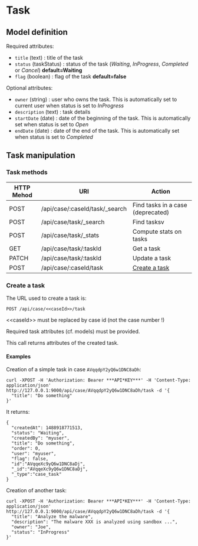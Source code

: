 # Task

## Model definition

Required attributes:
 - `title` (text) : title of the task
 - `status` (taskStatus) : status of the task (*Waiting*, *InProgress*, *Completed* or *Cancel*) **default=Waiting**
 - `flag` (boolean) : flag of the task **default=false**

Optional attributes:
 - `owner` (string) : user who owns the task. This is automatically set to current user when status is set to
 *InProgress*
 - `description` (text) : task details
 - `startDate` (date) : date of the beginning of the task. This is automatically set when status is set to *Open*
 - `endDate` (date) : date of the end of the task. This is automatically set when status is set to *Completed*

## Task manipulation

### Task methods

|HTTP Mehod |URI                                     |Action                                |
|-----------|----------------------------------------|--------------------------------------|
|POST       |/api/case/:caseId/task/_search          |Find tasks in a case (deprecated)     |
|POST       |/api/case/task/_search                  |Find tasksv                           |
|POST       |/api/case/task/_stats                   |Compute stats on tasks                |
|GET        |/api/case/task/:taskId                  |Get a task                            |
|PATCH      |/api/case/task/:taskId                  |Update a task                         |
|POST       |/api/case/:caseId/task                  |[Create a task](#create-a-task)       |

### Create a task
The URL used to create a task is:
```
POST /api/case/<<caseId>>/task
```
\<\<caseId\>\> must be replaced by case id (not the case number !)

Required task attributes (cf. models) must be provided.

This call returns attributes of the created task.

#### Examples
Creation of a simple task in case `AVqqdpY2yQ6w1DNC8aDh`:
```
curl -XPOST -H 'Authorization: Bearer ***API*KEY***' -H 'Content-Type: application/json' http://127.0.0.1:9000/api/case/AVqqdpY2yQ6w1DNC8aDh/task -d '{
  "title": "Do something"
}'
```
It returns:
```
{
  "createdAt": 1488918771513,
  "status": "Waiting",
  "createdBy": "myuser",
  "title": "Do something",
  "order": 0,
  "user": "myuser",
  "flag": false,
  "id":"AVqqeXc9yQ6w1DNC8aDj",
  "_id":"AVqqeXc9yQ6w1DNC8aDj",
  "_type":"case_task"
}
```

Creation of another task:
```
curl -XPOST -H 'Authorization: Bearer ***API*KEY***' -H 'Content-Type: application/json' http://127.0.0.1:9000/api/case/AVqqdpY2yQ6w1DNC8aDh/task -d '{
  "title": "Analyze the malware",
  "description": "The malware XXX is analyzed using sandbox ...",
  "owner": "Joe",
  "status": "InProgress"
}'
```
